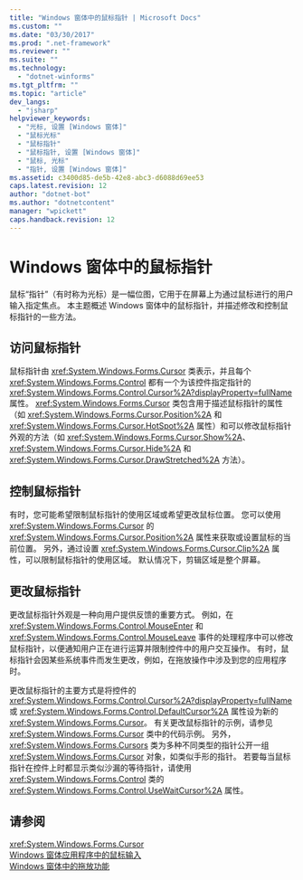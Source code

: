 ```yaml
---
title: "Windows 窗体中的鼠标指针 | Microsoft Docs"
ms.custom: ""
ms.date: "03/30/2017"
ms.prod: ".net-framework"
ms.reviewer: ""
ms.suite: ""
ms.technology: 
  - "dotnet-winforms"
ms.tgt_pltfrm: ""
ms.topic: "article"
dev_langs: 
  - "jsharp"
helpviewer_keywords: 
  - "光标, 设置 [Windows 窗体]"
  - "鼠标光标"
  - "鼠标指针"
  - "鼠标指针, 设置 [Windows 窗体]"
  - "鼠标, 光标"
  - "指针, 设置 [Windows 窗体]"
ms.assetid: c3400d85-de5b-42e8-abc3-d6088d69ee53
caps.latest.revision: 12
author: "dotnet-bot"
ms.author: "dotnetcontent"
manager: "wpickett"
caps.handback.revision: 12
---
```

# Windows 窗体中的鼠标指针
鼠标“指针”（有时称为光标）是一幅位图，它用于在屏幕上为通过鼠标进行的用户输入指定焦点。  本主题概述 Windows 窗体中的鼠标指针，并描述修改和控制鼠标指针的一些方法。  
  
## 访问鼠标指针  
 鼠标指针由 <xref:System.Windows.Forms.Cursor> 类表示，并且每个 <xref:System.Windows.Forms.Control> 都有一个为该控件指定指针的 <xref:System.Windows.Forms.Control.Cursor%2A?displayProperty=fullName> 属性。  <xref:System.Windows.Forms.Cursor> 类包含用于描述鼠标指针的属性（如 <xref:System.Windows.Forms.Cursor.Position%2A> 和 <xref:System.Windows.Forms.Cursor.HotSpot%2A> 属性）和可以修改鼠标指针外观的方法（如 <xref:System.Windows.Forms.Cursor.Show%2A>、<xref:System.Windows.Forms.Cursor.Hide%2A> 和 <xref:System.Windows.Forms.Cursor.DrawStretched%2A> 方法）。  
  
## 控制鼠标指针  
 有时，您可能希望限制鼠标指针的使用区域或希望更改鼠标位置。  您可以使用 <xref:System.Windows.Forms.Cursor> 的 <xref:System.Windows.Forms.Cursor.Position%2A> 属性来获取或设置鼠标的当前位置。  另外，通过设置 <xref:System.Windows.Forms.Cursor.Clip%2A> 属性，可以限制鼠标指针的使用区域。  默认情况下，剪辑区域是整个屏幕。  
  
## 更改鼠标指针  
 更改鼠标指针外观是一种向用户提供反馈的重要方式。  例如，在 <xref:System.Windows.Forms.Control.MouseEnter> 和 <xref:System.Windows.Forms.Control.MouseLeave> 事件的处理程序中可以修改鼠标指针，以便通知用户正在进行运算并限制控件中的用户交互操作。  有时，鼠标指针会因某些系统事件而发生更改，例如，在拖放操作中涉及到您的应用程序时。  
  
 更改鼠标指针的主要方式是将控件的 <xref:System.Windows.Forms.Control.Cursor%2A?displayProperty=fullName> 或 <xref:System.Windows.Forms.Control.DefaultCursor%2A> 属性设为新的 <xref:System.Windows.Forms.Cursor>。  有关更改鼠标指针的示例，请参见 <xref:System.Windows.Forms.Cursor> 类中的代码示例。  另外，<xref:System.Windows.Forms.Cursors> 类为多种不同类型的指针公开一组 <xref:System.Windows.Forms.Cursor> 对象，如类似手形的指针。  若要每当鼠标指针在控件上时都显示类似沙漏的等待指针，请使用 <xref:System.Windows.Forms.Control> 类的 <xref:System.Windows.Forms.Control.UseWaitCursor%2A> 属性。  
  
## 请参阅  
 <xref:System.Windows.Forms.Cursor>   
 [Windows 窗体应用程序中的鼠标输入](../../../docs/framework/winforms/mouse-input-in-a-windows-forms-application.md)   
 [Windows 窗体中的拖放功能](../../../docs/framework/winforms/drag-and-drop-functionality-in-windows-forms.md)